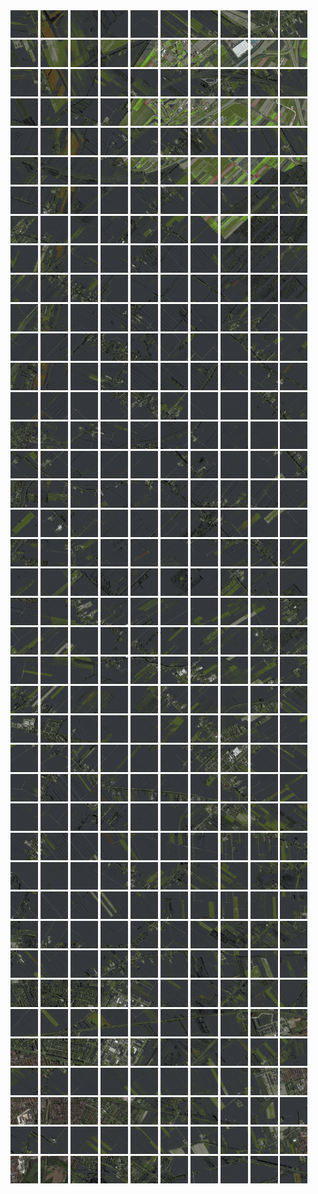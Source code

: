 <html>
<div>
<img src="https://github.com/HakkaTjakka/NL_TILE_MAP/blob/main/18/617/-1043/r.6170.-10430.png" height="44" width="44">
<img src="https://github.com/HakkaTjakka/NL_TILE_MAP/blob/main/18/617/-1043/r.6171.-10430.png" height="44" width="44">
<img src="https://github.com/HakkaTjakka/NL_TILE_MAP/blob/main/18/617/-1043/r.6172.-10430.png" height="44" width="44">
<img src="https://github.com/HakkaTjakka/NL_TILE_MAP/blob/main/18/617/-1043/r.6173.-10430.png" height="44" width="44">
<img src="https://github.com/HakkaTjakka/NL_TILE_MAP/blob/main/18/617/-1043/r.6174.-10430.png" height="44" width="44">
<img src="https://github.com/HakkaTjakka/NL_TILE_MAP/blob/main/18/617/-1043/r.6175.-10430.png" height="44" width="44">
<img src="https://github.com/HakkaTjakka/NL_TILE_MAP/blob/main/18/617/-1043/r.6176.-10430.png" height="44" width="44">
<img src="https://github.com/HakkaTjakka/NL_TILE_MAP/blob/main/18/617/-1043/r.6177.-10430.png" height="44" width="44">
<img src="https://github.com/HakkaTjakka/NL_TILE_MAP/blob/main/18/617/-1043/r.6178.-10430.png" height="44" width="44">
<img src="https://github.com/HakkaTjakka/NL_TILE_MAP/blob/main/18/617/-1043/r.6179.-10430.png" height="44" width="44">
<img src="https://github.com/HakkaTjakka/NL_TILE_MAP/blob/main/18/618/-1043/r.6180.-10430.png" height="44" width="44">
<img src="https://github.com/HakkaTjakka/NL_TILE_MAP/blob/main/18/618/-1043/r.6181.-10430.png" height="44" width="44">
<img src="https://github.com/HakkaTjakka/NL_TILE_MAP/blob/main/18/618/-1043/r.6182.-10430.png" height="44" width="44">
<img src="https://github.com/HakkaTjakka/NL_TILE_MAP/blob/main/18/618/-1043/r.6183.-10430.png" height="44" width="44">
<img src="https://github.com/HakkaTjakka/NL_TILE_MAP/blob/main/18/618/-1043/r.6184.-10430.png" height="44" width="44">
<img src="https://github.com/HakkaTjakka/NL_TILE_MAP/blob/main/18/618/-1043/r.6185.-10430.png" height="44" width="44">
<img src="https://github.com/HakkaTjakka/NL_TILE_MAP/blob/main/18/618/-1043/r.6186.-10430.png" height="44" width="44">
<img src="https://github.com/HakkaTjakka/NL_TILE_MAP/blob/main/18/618/-1043/r.6187.-10430.png" height="44" width="44">
<img src="https://github.com/HakkaTjakka/NL_TILE_MAP/blob/main/18/618/-1043/r.6188.-10430.png" height="44" width="44">
<img src="https://github.com/HakkaTjakka/NL_TILE_MAP/blob/main/18/618/-1043/r.6189.-10430.png" height="44" width="44">
<br>
<img src="https://github.com/HakkaTjakka/NL_TILE_MAP/blob/main/18/617/-1043/r.6170.-10429.png" height="44" width="44">
<img src="https://github.com/HakkaTjakka/NL_TILE_MAP/blob/main/18/617/-1043/r.6171.-10429.png" height="44" width="44">
<img src="https://github.com/HakkaTjakka/NL_TILE_MAP/blob/main/18/617/-1043/r.6172.-10429.png" height="44" width="44">
<img src="https://github.com/HakkaTjakka/NL_TILE_MAP/blob/main/18/617/-1043/r.6173.-10429.png" height="44" width="44">
<img src="https://github.com/HakkaTjakka/NL_TILE_MAP/blob/main/18/617/-1043/r.6174.-10429.png" height="44" width="44">
<img src="https://github.com/HakkaTjakka/NL_TILE_MAP/blob/main/18/617/-1043/r.6175.-10429.png" height="44" width="44">
<img src="https://github.com/HakkaTjakka/NL_TILE_MAP/blob/main/18/617/-1043/r.6176.-10429.png" height="44" width="44">
<img src="https://github.com/HakkaTjakka/NL_TILE_MAP/blob/main/18/617/-1043/r.6177.-10429.png" height="44" width="44">
<img src="https://github.com/HakkaTjakka/NL_TILE_MAP/blob/main/18/617/-1043/r.6178.-10429.png" height="44" width="44">
<img src="https://github.com/HakkaTjakka/NL_TILE_MAP/blob/main/18/617/-1043/r.6179.-10429.png" height="44" width="44">
<img src="https://github.com/HakkaTjakka/NL_TILE_MAP/blob/main/18/618/-1043/r.6180.-10429.png" height="44" width="44">
<img src="https://github.com/HakkaTjakka/NL_TILE_MAP/blob/main/18/618/-1043/r.6181.-10429.png" height="44" width="44">
<img src="https://github.com/HakkaTjakka/NL_TILE_MAP/blob/main/18/618/-1043/r.6182.-10429.png" height="44" width="44">
<img src="https://github.com/HakkaTjakka/NL_TILE_MAP/blob/main/18/618/-1043/r.6183.-10429.png" height="44" width="44">
<img src="https://github.com/HakkaTjakka/NL_TILE_MAP/blob/main/18/618/-1043/r.6184.-10429.png" height="44" width="44">
<img src="https://github.com/HakkaTjakka/NL_TILE_MAP/blob/main/18/618/-1043/r.6185.-10429.png" height="44" width="44">
<img src="https://github.com/HakkaTjakka/NL_TILE_MAP/blob/main/18/618/-1043/r.6186.-10429.png" height="44" width="44">
<img src="https://github.com/HakkaTjakka/NL_TILE_MAP/blob/main/18/618/-1043/r.6187.-10429.png" height="44" width="44">
<img src="https://github.com/HakkaTjakka/NL_TILE_MAP/blob/main/18/618/-1043/r.6188.-10429.png" height="44" width="44">
<img src="https://github.com/HakkaTjakka/NL_TILE_MAP/blob/main/18/618/-1043/r.6189.-10429.png" height="44" width="44">
<br>
<img src="https://github.com/HakkaTjakka/NL_TILE_MAP/blob/main/18/617/-1043/r.6170.-10428.png" height="44" width="44">
<img src="https://github.com/HakkaTjakka/NL_TILE_MAP/blob/main/18/617/-1043/r.6171.-10428.png" height="44" width="44">
<img src="https://github.com/HakkaTjakka/NL_TILE_MAP/blob/main/18/617/-1043/r.6172.-10428.png" height="44" width="44">
<img src="https://github.com/HakkaTjakka/NL_TILE_MAP/blob/main/18/617/-1043/r.6173.-10428.png" height="44" width="44">
<img src="https://github.com/HakkaTjakka/NL_TILE_MAP/blob/main/18/617/-1043/r.6174.-10428.png" height="44" width="44">
<img src="https://github.com/HakkaTjakka/NL_TILE_MAP/blob/main/18/617/-1043/r.6175.-10428.png" height="44" width="44">
<img src="https://github.com/HakkaTjakka/NL_TILE_MAP/blob/main/18/617/-1043/r.6176.-10428.png" height="44" width="44">
<img src="https://github.com/HakkaTjakka/NL_TILE_MAP/blob/main/18/617/-1043/r.6177.-10428.png" height="44" width="44">
<img src="https://github.com/HakkaTjakka/NL_TILE_MAP/blob/main/18/617/-1043/r.6178.-10428.png" height="44" width="44">
<img src="https://github.com/HakkaTjakka/NL_TILE_MAP/blob/main/18/617/-1043/r.6179.-10428.png" height="44" width="44">
<img src="https://github.com/HakkaTjakka/NL_TILE_MAP/blob/main/18/618/-1043/r.6180.-10428.png" height="44" width="44">
<img src="https://github.com/HakkaTjakka/NL_TILE_MAP/blob/main/18/618/-1043/r.6181.-10428.png" height="44" width="44">
<img src="https://github.com/HakkaTjakka/NL_TILE_MAP/blob/main/18/618/-1043/r.6182.-10428.png" height="44" width="44">
<img src="https://github.com/HakkaTjakka/NL_TILE_MAP/blob/main/18/618/-1043/r.6183.-10428.png" height="44" width="44">
<img src="https://github.com/HakkaTjakka/NL_TILE_MAP/blob/main/18/618/-1043/r.6184.-10428.png" height="44" width="44">
<img src="https://github.com/HakkaTjakka/NL_TILE_MAP/blob/main/18/618/-1043/r.6185.-10428.png" height="44" width="44">
<img src="https://github.com/HakkaTjakka/NL_TILE_MAP/blob/main/18/618/-1043/r.6186.-10428.png" height="44" width="44">
<img src="https://github.com/HakkaTjakka/NL_TILE_MAP/blob/main/18/618/-1043/r.6187.-10428.png" height="44" width="44">
<img src="https://github.com/HakkaTjakka/NL_TILE_MAP/blob/main/18/618/-1043/r.6188.-10428.png" height="44" width="44">
<img src="https://github.com/HakkaTjakka/NL_TILE_MAP/blob/main/18/618/-1043/r.6189.-10428.png" height="44" width="44">
<br>
<img src="https://github.com/HakkaTjakka/NL_TILE_MAP/blob/main/18/617/-1043/r.6170.-10427.png" height="44" width="44">
<img src="https://github.com/HakkaTjakka/NL_TILE_MAP/blob/main/18/617/-1043/r.6171.-10427.png" height="44" width="44">
<img src="https://github.com/HakkaTjakka/NL_TILE_MAP/blob/main/18/617/-1043/r.6172.-10427.png" height="44" width="44">
<img src="https://github.com/HakkaTjakka/NL_TILE_MAP/blob/main/18/617/-1043/r.6173.-10427.png" height="44" width="44">
<img src="https://github.com/HakkaTjakka/NL_TILE_MAP/blob/main/18/617/-1043/r.6174.-10427.png" height="44" width="44">
<img src="https://github.com/HakkaTjakka/NL_TILE_MAP/blob/main/18/617/-1043/r.6175.-10427.png" height="44" width="44">
<img src="https://github.com/HakkaTjakka/NL_TILE_MAP/blob/main/18/617/-1043/r.6176.-10427.png" height="44" width="44">
<img src="https://github.com/HakkaTjakka/NL_TILE_MAP/blob/main/18/617/-1043/r.6177.-10427.png" height="44" width="44">
<img src="https://github.com/HakkaTjakka/NL_TILE_MAP/blob/main/18/617/-1043/r.6178.-10427.png" height="44" width="44">
<img src="https://github.com/HakkaTjakka/NL_TILE_MAP/blob/main/18/617/-1043/r.6179.-10427.png" height="44" width="44">
<img src="https://github.com/HakkaTjakka/NL_TILE_MAP/blob/main/18/618/-1043/r.6180.-10427.png" height="44" width="44">
<img src="https://github.com/HakkaTjakka/NL_TILE_MAP/blob/main/18/618/-1043/r.6181.-10427.png" height="44" width="44">
<img src="https://github.com/HakkaTjakka/NL_TILE_MAP/blob/main/18/618/-1043/r.6182.-10427.png" height="44" width="44">
<img src="https://github.com/HakkaTjakka/NL_TILE_MAP/blob/main/18/618/-1043/r.6183.-10427.png" height="44" width="44">
<img src="https://github.com/HakkaTjakka/NL_TILE_MAP/blob/main/18/618/-1043/r.6184.-10427.png" height="44" width="44">
<img src="https://github.com/HakkaTjakka/NL_TILE_MAP/blob/main/18/618/-1043/r.6185.-10427.png" height="44" width="44">
<img src="https://github.com/HakkaTjakka/NL_TILE_MAP/blob/main/18/618/-1043/r.6186.-10427.png" height="44" width="44">
<img src="https://github.com/HakkaTjakka/NL_TILE_MAP/blob/main/18/618/-1043/r.6187.-10427.png" height="44" width="44">
<img src="https://github.com/HakkaTjakka/NL_TILE_MAP/blob/main/18/618/-1043/r.6188.-10427.png" height="44" width="44">
<img src="https://github.com/HakkaTjakka/NL_TILE_MAP/blob/main/18/618/-1043/r.6189.-10427.png" height="44" width="44">
<br>
<img src="https://github.com/HakkaTjakka/NL_TILE_MAP/blob/main/18/617/-1043/r.6170.-10426.png" height="44" width="44">
<img src="https://github.com/HakkaTjakka/NL_TILE_MAP/blob/main/18/617/-1043/r.6171.-10426.png" height="44" width="44">
<img src="https://github.com/HakkaTjakka/NL_TILE_MAP/blob/main/18/617/-1043/r.6172.-10426.png" height="44" width="44">
<img src="https://github.com/HakkaTjakka/NL_TILE_MAP/blob/main/18/617/-1043/r.6173.-10426.png" height="44" width="44">
<img src="https://github.com/HakkaTjakka/NL_TILE_MAP/blob/main/18/617/-1043/r.6174.-10426.png" height="44" width="44">
<img src="https://github.com/HakkaTjakka/NL_TILE_MAP/blob/main/18/617/-1043/r.6175.-10426.png" height="44" width="44">
<img src="https://github.com/HakkaTjakka/NL_TILE_MAP/blob/main/18/617/-1043/r.6176.-10426.png" height="44" width="44">
<img src="https://github.com/HakkaTjakka/NL_TILE_MAP/blob/main/18/617/-1043/r.6177.-10426.png" height="44" width="44">
<img src="https://github.com/HakkaTjakka/NL_TILE_MAP/blob/main/18/617/-1043/r.6178.-10426.png" height="44" width="44">
<img src="https://github.com/HakkaTjakka/NL_TILE_MAP/blob/main/18/617/-1043/r.6179.-10426.png" height="44" width="44">
<img src="https://github.com/HakkaTjakka/NL_TILE_MAP/blob/main/18/618/-1043/r.6180.-10426.png" height="44" width="44">
<img src="https://github.com/HakkaTjakka/NL_TILE_MAP/blob/main/18/618/-1043/r.6181.-10426.png" height="44" width="44">
<img src="https://github.com/HakkaTjakka/NL_TILE_MAP/blob/main/18/618/-1043/r.6182.-10426.png" height="44" width="44">
<img src="https://github.com/HakkaTjakka/NL_TILE_MAP/blob/main/18/618/-1043/r.6183.-10426.png" height="44" width="44">
<img src="https://github.com/HakkaTjakka/NL_TILE_MAP/blob/main/18/618/-1043/r.6184.-10426.png" height="44" width="44">
<img src="https://github.com/HakkaTjakka/NL_TILE_MAP/blob/main/18/618/-1043/r.6185.-10426.png" height="44" width="44">
<img src="https://github.com/HakkaTjakka/NL_TILE_MAP/blob/main/18/618/-1043/r.6186.-10426.png" height="44" width="44">
<img src="https://github.com/HakkaTjakka/NL_TILE_MAP/blob/main/18/618/-1043/r.6187.-10426.png" height="44" width="44">
<img src="https://github.com/HakkaTjakka/NL_TILE_MAP/blob/main/18/618/-1043/r.6188.-10426.png" height="44" width="44">
<img src="https://github.com/HakkaTjakka/NL_TILE_MAP/blob/main/18/618/-1043/r.6189.-10426.png" height="44" width="44">
<br>
<img src="https://github.com/HakkaTjakka/NL_TILE_MAP/blob/main/18/617/-1043/r.6170.-10425.png" height="44" width="44">
<img src="https://github.com/HakkaTjakka/NL_TILE_MAP/blob/main/18/617/-1043/r.6171.-10425.png" height="44" width="44">
<img src="https://github.com/HakkaTjakka/NL_TILE_MAP/blob/main/18/617/-1043/r.6172.-10425.png" height="44" width="44">
<img src="https://github.com/HakkaTjakka/NL_TILE_MAP/blob/main/18/617/-1043/r.6173.-10425.png" height="44" width="44">
<img src="https://github.com/HakkaTjakka/NL_TILE_MAP/blob/main/18/617/-1043/r.6174.-10425.png" height="44" width="44">
<img src="https://github.com/HakkaTjakka/NL_TILE_MAP/blob/main/18/617/-1043/r.6175.-10425.png" height="44" width="44">
<img src="https://github.com/HakkaTjakka/NL_TILE_MAP/blob/main/18/617/-1043/r.6176.-10425.png" height="44" width="44">
<img src="https://github.com/HakkaTjakka/NL_TILE_MAP/blob/main/18/617/-1043/r.6177.-10425.png" height="44" width="44">
<img src="https://github.com/HakkaTjakka/NL_TILE_MAP/blob/main/18/617/-1043/r.6178.-10425.png" height="44" width="44">
<img src="https://github.com/HakkaTjakka/NL_TILE_MAP/blob/main/18/617/-1043/r.6179.-10425.png" height="44" width="44">
<img src="https://github.com/HakkaTjakka/NL_TILE_MAP/blob/main/18/618/-1043/r.6180.-10425.png" height="44" width="44">
<img src="https://github.com/HakkaTjakka/NL_TILE_MAP/blob/main/18/618/-1043/r.6181.-10425.png" height="44" width="44">
<img src="https://github.com/HakkaTjakka/NL_TILE_MAP/blob/main/18/618/-1043/r.6182.-10425.png" height="44" width="44">
<img src="https://github.com/HakkaTjakka/NL_TILE_MAP/blob/main/18/618/-1043/r.6183.-10425.png" height="44" width="44">
<img src="https://github.com/HakkaTjakka/NL_TILE_MAP/blob/main/18/618/-1043/r.6184.-10425.png" height="44" width="44">
<img src="https://github.com/HakkaTjakka/NL_TILE_MAP/blob/main/18/618/-1043/r.6185.-10425.png" height="44" width="44">
<img src="https://github.com/HakkaTjakka/NL_TILE_MAP/blob/main/18/618/-1043/r.6186.-10425.png" height="44" width="44">
<img src="https://github.com/HakkaTjakka/NL_TILE_MAP/blob/main/18/618/-1043/r.6187.-10425.png" height="44" width="44">
<img src="https://github.com/HakkaTjakka/NL_TILE_MAP/blob/main/18/618/-1043/r.6188.-10425.png" height="44" width="44">
<img src="https://github.com/HakkaTjakka/NL_TILE_MAP/blob/main/18/618/-1043/r.6189.-10425.png" height="44" width="44">
<br>
<img src="https://github.com/HakkaTjakka/NL_TILE_MAP/blob/main/18/617/-1043/r.6170.-10424.png" height="44" width="44">
<img src="https://github.com/HakkaTjakka/NL_TILE_MAP/blob/main/18/617/-1043/r.6171.-10424.png" height="44" width="44">
<img src="https://github.com/HakkaTjakka/NL_TILE_MAP/blob/main/18/617/-1043/r.6172.-10424.png" height="44" width="44">
<img src="https://github.com/HakkaTjakka/NL_TILE_MAP/blob/main/18/617/-1043/r.6173.-10424.png" height="44" width="44">
<img src="https://github.com/HakkaTjakka/NL_TILE_MAP/blob/main/18/617/-1043/r.6174.-10424.png" height="44" width="44">
<img src="https://github.com/HakkaTjakka/NL_TILE_MAP/blob/main/18/617/-1043/r.6175.-10424.png" height="44" width="44">
<img src="https://github.com/HakkaTjakka/NL_TILE_MAP/blob/main/18/617/-1043/r.6176.-10424.png" height="44" width="44">
<img src="https://github.com/HakkaTjakka/NL_TILE_MAP/blob/main/18/617/-1043/r.6177.-10424.png" height="44" width="44">
<img src="https://github.com/HakkaTjakka/NL_TILE_MAP/blob/main/18/617/-1043/r.6178.-10424.png" height="44" width="44">
<img src="https://github.com/HakkaTjakka/NL_TILE_MAP/blob/main/18/617/-1043/r.6179.-10424.png" height="44" width="44">
<img src="https://github.com/HakkaTjakka/NL_TILE_MAP/blob/main/18/618/-1043/r.6180.-10424.png" height="44" width="44">
<img src="https://github.com/HakkaTjakka/NL_TILE_MAP/blob/main/18/618/-1043/r.6181.-10424.png" height="44" width="44">
<img src="https://github.com/HakkaTjakka/NL_TILE_MAP/blob/main/18/618/-1043/r.6182.-10424.png" height="44" width="44">
<img src="https://github.com/HakkaTjakka/NL_TILE_MAP/blob/main/18/618/-1043/r.6183.-10424.png" height="44" width="44">
<img src="https://github.com/HakkaTjakka/NL_TILE_MAP/blob/main/18/618/-1043/r.6184.-10424.png" height="44" width="44">
<img src="https://github.com/HakkaTjakka/NL_TILE_MAP/blob/main/18/618/-1043/r.6185.-10424.png" height="44" width="44">
<img src="https://github.com/HakkaTjakka/NL_TILE_MAP/blob/main/18/618/-1043/r.6186.-10424.png" height="44" width="44">
<img src="https://github.com/HakkaTjakka/NL_TILE_MAP/blob/main/18/618/-1043/r.6187.-10424.png" height="44" width="44">
<img src="https://github.com/HakkaTjakka/NL_TILE_MAP/blob/main/18/618/-1043/r.6188.-10424.png" height="44" width="44">
<img src="https://github.com/HakkaTjakka/NL_TILE_MAP/blob/main/18/618/-1043/r.6189.-10424.png" height="44" width="44">
<br>
<img src="https://github.com/HakkaTjakka/NL_TILE_MAP/blob/main/18/617/-1043/r.6170.-10423.png" height="44" width="44">
<img src="https://github.com/HakkaTjakka/NL_TILE_MAP/blob/main/18/617/-1043/r.6171.-10423.png" height="44" width="44">
<img src="https://github.com/HakkaTjakka/NL_TILE_MAP/blob/main/18/617/-1043/r.6172.-10423.png" height="44" width="44">
<img src="https://github.com/HakkaTjakka/NL_TILE_MAP/blob/main/18/617/-1043/r.6173.-10423.png" height="44" width="44">
<img src="https://github.com/HakkaTjakka/NL_TILE_MAP/blob/main/18/617/-1043/r.6174.-10423.png" height="44" width="44">
<img src="https://github.com/HakkaTjakka/NL_TILE_MAP/blob/main/18/617/-1043/r.6175.-10423.png" height="44" width="44">
<img src="https://github.com/HakkaTjakka/NL_TILE_MAP/blob/main/18/617/-1043/r.6176.-10423.png" height="44" width="44">
<img src="https://github.com/HakkaTjakka/NL_TILE_MAP/blob/main/18/617/-1043/r.6177.-10423.png" height="44" width="44">
<img src="https://github.com/HakkaTjakka/NL_TILE_MAP/blob/main/18/617/-1043/r.6178.-10423.png" height="44" width="44">
<img src="https://github.com/HakkaTjakka/NL_TILE_MAP/blob/main/18/617/-1043/r.6179.-10423.png" height="44" width="44">
<img src="https://github.com/HakkaTjakka/NL_TILE_MAP/blob/main/18/618/-1043/r.6180.-10423.png" height="44" width="44">
<img src="https://github.com/HakkaTjakka/NL_TILE_MAP/blob/main/18/618/-1043/r.6181.-10423.png" height="44" width="44">
<img src="https://github.com/HakkaTjakka/NL_TILE_MAP/blob/main/18/618/-1043/r.6182.-10423.png" height="44" width="44">
<img src="https://github.com/HakkaTjakka/NL_TILE_MAP/blob/main/18/618/-1043/r.6183.-10423.png" height="44" width="44">
<img src="https://github.com/HakkaTjakka/NL_TILE_MAP/blob/main/18/618/-1043/r.6184.-10423.png" height="44" width="44">
<img src="https://github.com/HakkaTjakka/NL_TILE_MAP/blob/main/18/618/-1043/r.6185.-10423.png" height="44" width="44">
<img src="https://github.com/HakkaTjakka/NL_TILE_MAP/blob/main/18/618/-1043/r.6186.-10423.png" height="44" width="44">
<img src="https://github.com/HakkaTjakka/NL_TILE_MAP/blob/main/18/618/-1043/r.6187.-10423.png" height="44" width="44">
<img src="https://github.com/HakkaTjakka/NL_TILE_MAP/blob/main/18/618/-1043/r.6188.-10423.png" height="44" width="44">
<img src="https://github.com/HakkaTjakka/NL_TILE_MAP/blob/main/18/618/-1043/r.6189.-10423.png" height="44" width="44">
<br>
<img src="https://github.com/HakkaTjakka/NL_TILE_MAP/blob/main/18/617/-1043/r.6170.-10422.png" height="44" width="44">
<img src="https://github.com/HakkaTjakka/NL_TILE_MAP/blob/main/18/617/-1043/r.6171.-10422.png" height="44" width="44">
<img src="https://github.com/HakkaTjakka/NL_TILE_MAP/blob/main/18/617/-1043/r.6172.-10422.png" height="44" width="44">
<img src="https://github.com/HakkaTjakka/NL_TILE_MAP/blob/main/18/617/-1043/r.6173.-10422.png" height="44" width="44">
<img src="https://github.com/HakkaTjakka/NL_TILE_MAP/blob/main/18/617/-1043/r.6174.-10422.png" height="44" width="44">
<img src="https://github.com/HakkaTjakka/NL_TILE_MAP/blob/main/18/617/-1043/r.6175.-10422.png" height="44" width="44">
<img src="https://github.com/HakkaTjakka/NL_TILE_MAP/blob/main/18/617/-1043/r.6176.-10422.png" height="44" width="44">
<img src="https://github.com/HakkaTjakka/NL_TILE_MAP/blob/main/18/617/-1043/r.6177.-10422.png" height="44" width="44">
<img src="https://github.com/HakkaTjakka/NL_TILE_MAP/blob/main/18/617/-1043/r.6178.-10422.png" height="44" width="44">
<img src="https://github.com/HakkaTjakka/NL_TILE_MAP/blob/main/18/617/-1043/r.6179.-10422.png" height="44" width="44">
<img src="https://github.com/HakkaTjakka/NL_TILE_MAP/blob/main/18/618/-1043/r.6180.-10422.png" height="44" width="44">
<img src="https://github.com/HakkaTjakka/NL_TILE_MAP/blob/main/18/618/-1043/r.6181.-10422.png" height="44" width="44">
<img src="https://github.com/HakkaTjakka/NL_TILE_MAP/blob/main/18/618/-1043/r.6182.-10422.png" height="44" width="44">
<img src="https://github.com/HakkaTjakka/NL_TILE_MAP/blob/main/18/618/-1043/r.6183.-10422.png" height="44" width="44">
<img src="https://github.com/HakkaTjakka/NL_TILE_MAP/blob/main/18/618/-1043/r.6184.-10422.png" height="44" width="44">
<img src="https://github.com/HakkaTjakka/NL_TILE_MAP/blob/main/18/618/-1043/r.6185.-10422.png" height="44" width="44">
<img src="https://github.com/HakkaTjakka/NL_TILE_MAP/blob/main/18/618/-1043/r.6186.-10422.png" height="44" width="44">
<img src="https://github.com/HakkaTjakka/NL_TILE_MAP/blob/main/18/618/-1043/r.6187.-10422.png" height="44" width="44">
<img src="https://github.com/HakkaTjakka/NL_TILE_MAP/blob/main/18/618/-1043/r.6188.-10422.png" height="44" width="44">
<img src="https://github.com/HakkaTjakka/NL_TILE_MAP/blob/main/18/618/-1043/r.6189.-10422.png" height="44" width="44">
<br>
<img src="https://github.com/HakkaTjakka/NL_TILE_MAP/blob/main/18/617/-1043/r.6170.-10421.png" height="44" width="44">
<img src="https://github.com/HakkaTjakka/NL_TILE_MAP/blob/main/18/617/-1043/r.6171.-10421.png" height="44" width="44">
<img src="https://github.com/HakkaTjakka/NL_TILE_MAP/blob/main/18/617/-1043/r.6172.-10421.png" height="44" width="44">
<img src="https://github.com/HakkaTjakka/NL_TILE_MAP/blob/main/18/617/-1043/r.6173.-10421.png" height="44" width="44">
<img src="https://github.com/HakkaTjakka/NL_TILE_MAP/blob/main/18/617/-1043/r.6174.-10421.png" height="44" width="44">
<img src="https://github.com/HakkaTjakka/NL_TILE_MAP/blob/main/18/617/-1043/r.6175.-10421.png" height="44" width="44">
<img src="https://github.com/HakkaTjakka/NL_TILE_MAP/blob/main/18/617/-1043/r.6176.-10421.png" height="44" width="44">
<img src="https://github.com/HakkaTjakka/NL_TILE_MAP/blob/main/18/617/-1043/r.6177.-10421.png" height="44" width="44">
<img src="https://github.com/HakkaTjakka/NL_TILE_MAP/blob/main/18/617/-1043/r.6178.-10421.png" height="44" width="44">
<img src="https://github.com/HakkaTjakka/NL_TILE_MAP/blob/main/18/617/-1043/r.6179.-10421.png" height="44" width="44">
<img src="https://github.com/HakkaTjakka/NL_TILE_MAP/blob/main/18/618/-1043/r.6180.-10421.png" height="44" width="44">
<img src="https://github.com/HakkaTjakka/NL_TILE_MAP/blob/main/18/618/-1043/r.6181.-10421.png" height="44" width="44">
<img src="https://github.com/HakkaTjakka/NL_TILE_MAP/blob/main/18/618/-1043/r.6182.-10421.png" height="44" width="44">
<img src="https://github.com/HakkaTjakka/NL_TILE_MAP/blob/main/18/618/-1043/r.6183.-10421.png" height="44" width="44">
<img src="https://github.com/HakkaTjakka/NL_TILE_MAP/blob/main/18/618/-1043/r.6184.-10421.png" height="44" width="44">
<img src="https://github.com/HakkaTjakka/NL_TILE_MAP/blob/main/18/618/-1043/r.6185.-10421.png" height="44" width="44">
<img src="https://github.com/HakkaTjakka/NL_TILE_MAP/blob/main/18/618/-1043/r.6186.-10421.png" height="44" width="44">
<img src="https://github.com/HakkaTjakka/NL_TILE_MAP/blob/main/18/618/-1043/r.6187.-10421.png" height="44" width="44">
<img src="https://github.com/HakkaTjakka/NL_TILE_MAP/blob/main/18/618/-1043/r.6188.-10421.png" height="44" width="44">
<img src="https://github.com/HakkaTjakka/NL_TILE_MAP/blob/main/18/618/-1043/r.6189.-10421.png" height="44" width="44">
<br>
<img src="https://github.com/HakkaTjakka/NL_TILE_MAP/blob/main/18/617/-1042/r.6170.-10420.png" height="44" width="44">
<img src="https://github.com/HakkaTjakka/NL_TILE_MAP/blob/main/18/617/-1042/r.6171.-10420.png" height="44" width="44">
<img src="https://github.com/HakkaTjakka/NL_TILE_MAP/blob/main/18/617/-1042/r.6172.-10420.png" height="44" width="44">
<img src="https://github.com/HakkaTjakka/NL_TILE_MAP/blob/main/18/617/-1042/r.6173.-10420.png" height="44" width="44">
<img src="https://github.com/HakkaTjakka/NL_TILE_MAP/blob/main/18/617/-1042/r.6174.-10420.png" height="44" width="44">
<img src="https://github.com/HakkaTjakka/NL_TILE_MAP/blob/main/18/617/-1042/r.6175.-10420.png" height="44" width="44">
<img src="https://github.com/HakkaTjakka/NL_TILE_MAP/blob/main/18/617/-1042/r.6176.-10420.png" height="44" width="44">
<img src="https://github.com/HakkaTjakka/NL_TILE_MAP/blob/main/18/617/-1042/r.6177.-10420.png" height="44" width="44">
<img src="https://github.com/HakkaTjakka/NL_TILE_MAP/blob/main/18/617/-1042/r.6178.-10420.png" height="44" width="44">
<img src="https://github.com/HakkaTjakka/NL_TILE_MAP/blob/main/18/617/-1042/r.6179.-10420.png" height="44" width="44">
<img src="https://github.com/HakkaTjakka/NL_TILE_MAP/blob/main/18/618/-1042/r.6180.-10420.png" height="44" width="44">
<img src="https://github.com/HakkaTjakka/NL_TILE_MAP/blob/main/18/618/-1042/r.6181.-10420.png" height="44" width="44">
<img src="https://github.com/HakkaTjakka/NL_TILE_MAP/blob/main/18/618/-1042/r.6182.-10420.png" height="44" width="44">
<img src="https://github.com/HakkaTjakka/NL_TILE_MAP/blob/main/18/618/-1042/r.6183.-10420.png" height="44" width="44">
<img src="https://github.com/HakkaTjakka/NL_TILE_MAP/blob/main/18/618/-1042/r.6184.-10420.png" height="44" width="44">
<img src="https://github.com/HakkaTjakka/NL_TILE_MAP/blob/main/18/618/-1042/r.6185.-10420.png" height="44" width="44">
<img src="https://github.com/HakkaTjakka/NL_TILE_MAP/blob/main/18/618/-1042/r.6186.-10420.png" height="44" width="44">
<img src="https://github.com/HakkaTjakka/NL_TILE_MAP/blob/main/18/618/-1042/r.6187.-10420.png" height="44" width="44">
<img src="https://github.com/HakkaTjakka/NL_TILE_MAP/blob/main/18/618/-1042/r.6188.-10420.png" height="44" width="44">
<img src="https://github.com/HakkaTjakka/NL_TILE_MAP/blob/main/18/618/-1042/r.6189.-10420.png" height="44" width="44">
<br>
<img src="https://github.com/HakkaTjakka/NL_TILE_MAP/blob/main/18/617/-1042/r.6170.-10419.png" height="44" width="44">
<img src="https://github.com/HakkaTjakka/NL_TILE_MAP/blob/main/18/617/-1042/r.6171.-10419.png" height="44" width="44">
<img src="https://github.com/HakkaTjakka/NL_TILE_MAP/blob/main/18/617/-1042/r.6172.-10419.png" height="44" width="44">
<img src="https://github.com/HakkaTjakka/NL_TILE_MAP/blob/main/18/617/-1042/r.6173.-10419.png" height="44" width="44">
<img src="https://github.com/HakkaTjakka/NL_TILE_MAP/blob/main/18/617/-1042/r.6174.-10419.png" height="44" width="44">
<img src="https://github.com/HakkaTjakka/NL_TILE_MAP/blob/main/18/617/-1042/r.6175.-10419.png" height="44" width="44">
<img src="https://github.com/HakkaTjakka/NL_TILE_MAP/blob/main/18/617/-1042/r.6176.-10419.png" height="44" width="44">
<img src="https://github.com/HakkaTjakka/NL_TILE_MAP/blob/main/18/617/-1042/r.6177.-10419.png" height="44" width="44">
<img src="https://github.com/HakkaTjakka/NL_TILE_MAP/blob/main/18/617/-1042/r.6178.-10419.png" height="44" width="44">
<img src="https://github.com/HakkaTjakka/NL_TILE_MAP/blob/main/18/617/-1042/r.6179.-10419.png" height="44" width="44">
<img src="https://github.com/HakkaTjakka/NL_TILE_MAP/blob/main/18/618/-1042/r.6180.-10419.png" height="44" width="44">
<img src="https://github.com/HakkaTjakka/NL_TILE_MAP/blob/main/18/618/-1042/r.6181.-10419.png" height="44" width="44">
<img src="https://github.com/HakkaTjakka/NL_TILE_MAP/blob/main/18/618/-1042/r.6182.-10419.png" height="44" width="44">
<img src="https://github.com/HakkaTjakka/NL_TILE_MAP/blob/main/18/618/-1042/r.6183.-10419.png" height="44" width="44">
<img src="https://github.com/HakkaTjakka/NL_TILE_MAP/blob/main/18/618/-1042/r.6184.-10419.png" height="44" width="44">
<img src="https://github.com/HakkaTjakka/NL_TILE_MAP/blob/main/18/618/-1042/r.6185.-10419.png" height="44" width="44">
<img src="https://github.com/HakkaTjakka/NL_TILE_MAP/blob/main/18/618/-1042/r.6186.-10419.png" height="44" width="44">
<img src="https://github.com/HakkaTjakka/NL_TILE_MAP/blob/main/18/618/-1042/r.6187.-10419.png" height="44" width="44">
<img src="https://github.com/HakkaTjakka/NL_TILE_MAP/blob/main/18/618/-1042/r.6188.-10419.png" height="44" width="44">
<img src="https://github.com/HakkaTjakka/NL_TILE_MAP/blob/main/18/618/-1042/r.6189.-10419.png" height="44" width="44">
<br>
<img src="https://github.com/HakkaTjakka/NL_TILE_MAP/blob/main/18/617/-1042/r.6170.-10418.png" height="44" width="44">
<img src="https://github.com/HakkaTjakka/NL_TILE_MAP/blob/main/18/617/-1042/r.6171.-10418.png" height="44" width="44">
<img src="https://github.com/HakkaTjakka/NL_TILE_MAP/blob/main/18/617/-1042/r.6172.-10418.png" height="44" width="44">
<img src="https://github.com/HakkaTjakka/NL_TILE_MAP/blob/main/18/617/-1042/r.6173.-10418.png" height="44" width="44">
<img src="https://github.com/HakkaTjakka/NL_TILE_MAP/blob/main/18/617/-1042/r.6174.-10418.png" height="44" width="44">
<img src="https://github.com/HakkaTjakka/NL_TILE_MAP/blob/main/18/617/-1042/r.6175.-10418.png" height="44" width="44">
<img src="https://github.com/HakkaTjakka/NL_TILE_MAP/blob/main/18/617/-1042/r.6176.-10418.png" height="44" width="44">
<img src="https://github.com/HakkaTjakka/NL_TILE_MAP/blob/main/18/617/-1042/r.6177.-10418.png" height="44" width="44">
<img src="https://github.com/HakkaTjakka/NL_TILE_MAP/blob/main/18/617/-1042/r.6178.-10418.png" height="44" width="44">
<img src="https://github.com/HakkaTjakka/NL_TILE_MAP/blob/main/18/617/-1042/r.6179.-10418.png" height="44" width="44">
<img src="https://github.com/HakkaTjakka/NL_TILE_MAP/blob/main/18/618/-1042/r.6180.-10418.png" height="44" width="44">
<img src="https://github.com/HakkaTjakka/NL_TILE_MAP/blob/main/18/618/-1042/r.6181.-10418.png" height="44" width="44">
<img src="https://github.com/HakkaTjakka/NL_TILE_MAP/blob/main/18/618/-1042/r.6182.-10418.png" height="44" width="44">
<img src="https://github.com/HakkaTjakka/NL_TILE_MAP/blob/main/18/618/-1042/r.6183.-10418.png" height="44" width="44">
<img src="https://github.com/HakkaTjakka/NL_TILE_MAP/blob/main/18/618/-1042/r.6184.-10418.png" height="44" width="44">
<img src="https://github.com/HakkaTjakka/NL_TILE_MAP/blob/main/18/618/-1042/r.6185.-10418.png" height="44" width="44">
<img src="https://github.com/HakkaTjakka/NL_TILE_MAP/blob/main/18/618/-1042/r.6186.-10418.png" height="44" width="44">
<img src="https://github.com/HakkaTjakka/NL_TILE_MAP/blob/main/18/618/-1042/r.6187.-10418.png" height="44" width="44">
<img src="https://github.com/HakkaTjakka/NL_TILE_MAP/blob/main/18/618/-1042/r.6188.-10418.png" height="44" width="44">
<img src="https://github.com/HakkaTjakka/NL_TILE_MAP/blob/main/18/618/-1042/r.6189.-10418.png" height="44" width="44">
<br>
<img src="https://github.com/HakkaTjakka/NL_TILE_MAP/blob/main/18/617/-1042/r.6170.-10417.png" height="44" width="44">
<img src="https://github.com/HakkaTjakka/NL_TILE_MAP/blob/main/18/617/-1042/r.6171.-10417.png" height="44" width="44">
<img src="https://github.com/HakkaTjakka/NL_TILE_MAP/blob/main/18/617/-1042/r.6172.-10417.png" height="44" width="44">
<img src="https://github.com/HakkaTjakka/NL_TILE_MAP/blob/main/18/617/-1042/r.6173.-10417.png" height="44" width="44">
<img src="https://github.com/HakkaTjakka/NL_TILE_MAP/blob/main/18/617/-1042/r.6174.-10417.png" height="44" width="44">
<img src="https://github.com/HakkaTjakka/NL_TILE_MAP/blob/main/18/617/-1042/r.6175.-10417.png" height="44" width="44">
<img src="https://github.com/HakkaTjakka/NL_TILE_MAP/blob/main/18/617/-1042/r.6176.-10417.png" height="44" width="44">
<img src="https://github.com/HakkaTjakka/NL_TILE_MAP/blob/main/18/617/-1042/r.6177.-10417.png" height="44" width="44">
<img src="https://github.com/HakkaTjakka/NL_TILE_MAP/blob/main/18/617/-1042/r.6178.-10417.png" height="44" width="44">
<img src="https://github.com/HakkaTjakka/NL_TILE_MAP/blob/main/18/617/-1042/r.6179.-10417.png" height="44" width="44">
<img src="https://github.com/HakkaTjakka/NL_TILE_MAP/blob/main/18/618/-1042/r.6180.-10417.png" height="44" width="44">
<img src="https://github.com/HakkaTjakka/NL_TILE_MAP/blob/main/18/618/-1042/r.6181.-10417.png" height="44" width="44">
<img src="https://github.com/HakkaTjakka/NL_TILE_MAP/blob/main/18/618/-1042/r.6182.-10417.png" height="44" width="44">
<img src="https://github.com/HakkaTjakka/NL_TILE_MAP/blob/main/18/618/-1042/r.6183.-10417.png" height="44" width="44">
<img src="https://github.com/HakkaTjakka/NL_TILE_MAP/blob/main/18/618/-1042/r.6184.-10417.png" height="44" width="44">
<img src="https://github.com/HakkaTjakka/NL_TILE_MAP/blob/main/18/618/-1042/r.6185.-10417.png" height="44" width="44">
<img src="https://github.com/HakkaTjakka/NL_TILE_MAP/blob/main/18/618/-1042/r.6186.-10417.png" height="44" width="44">
<img src="https://github.com/HakkaTjakka/NL_TILE_MAP/blob/main/18/618/-1042/r.6187.-10417.png" height="44" width="44">
<img src="https://github.com/HakkaTjakka/NL_TILE_MAP/blob/main/18/618/-1042/r.6188.-10417.png" height="44" width="44">
<img src="https://github.com/HakkaTjakka/NL_TILE_MAP/blob/main/18/618/-1042/r.6189.-10417.png" height="44" width="44">
<br>
<img src="https://github.com/HakkaTjakka/NL_TILE_MAP/blob/main/18/617/-1042/r.6170.-10416.png" height="44" width="44">
<img src="https://github.com/HakkaTjakka/NL_TILE_MAP/blob/main/18/617/-1042/r.6171.-10416.png" height="44" width="44">
<img src="https://github.com/HakkaTjakka/NL_TILE_MAP/blob/main/18/617/-1042/r.6172.-10416.png" height="44" width="44">
<img src="https://github.com/HakkaTjakka/NL_TILE_MAP/blob/main/18/617/-1042/r.6173.-10416.png" height="44" width="44">
<img src="https://github.com/HakkaTjakka/NL_TILE_MAP/blob/main/18/617/-1042/r.6174.-10416.png" height="44" width="44">
<img src="https://github.com/HakkaTjakka/NL_TILE_MAP/blob/main/18/617/-1042/r.6175.-10416.png" height="44" width="44">
<img src="https://github.com/HakkaTjakka/NL_TILE_MAP/blob/main/18/617/-1042/r.6176.-10416.png" height="44" width="44">
<img src="https://github.com/HakkaTjakka/NL_TILE_MAP/blob/main/18/617/-1042/r.6177.-10416.png" height="44" width="44">
<img src="https://github.com/HakkaTjakka/NL_TILE_MAP/blob/main/18/617/-1042/r.6178.-10416.png" height="44" width="44">
<img src="https://github.com/HakkaTjakka/NL_TILE_MAP/blob/main/18/617/-1042/r.6179.-10416.png" height="44" width="44">
<img src="https://github.com/HakkaTjakka/NL_TILE_MAP/blob/main/18/618/-1042/r.6180.-10416.png" height="44" width="44">
<img src="https://github.com/HakkaTjakka/NL_TILE_MAP/blob/main/18/618/-1042/r.6181.-10416.png" height="44" width="44">
<img src="https://github.com/HakkaTjakka/NL_TILE_MAP/blob/main/18/618/-1042/r.6182.-10416.png" height="44" width="44">
<img src="https://github.com/HakkaTjakka/NL_TILE_MAP/blob/main/18/618/-1042/r.6183.-10416.png" height="44" width="44">
<img src="https://github.com/HakkaTjakka/NL_TILE_MAP/blob/main/18/618/-1042/r.6184.-10416.png" height="44" width="44">
<img src="https://github.com/HakkaTjakka/NL_TILE_MAP/blob/main/18/618/-1042/r.6185.-10416.png" height="44" width="44">
<img src="https://github.com/HakkaTjakka/NL_TILE_MAP/blob/main/18/618/-1042/r.6186.-10416.png" height="44" width="44">
<img src="https://github.com/HakkaTjakka/NL_TILE_MAP/blob/main/18/618/-1042/r.6187.-10416.png" height="44" width="44">
<img src="https://github.com/HakkaTjakka/NL_TILE_MAP/blob/main/18/618/-1042/r.6188.-10416.png" height="44" width="44">
<img src="https://github.com/HakkaTjakka/NL_TILE_MAP/blob/main/18/618/-1042/r.6189.-10416.png" height="44" width="44">
<br>
<img src="https://github.com/HakkaTjakka/NL_TILE_MAP/blob/main/18/617/-1042/r.6170.-10415.png" height="44" width="44">
<img src="https://github.com/HakkaTjakka/NL_TILE_MAP/blob/main/18/617/-1042/r.6171.-10415.png" height="44" width="44">
<img src="https://github.com/HakkaTjakka/NL_TILE_MAP/blob/main/18/617/-1042/r.6172.-10415.png" height="44" width="44">
<img src="https://github.com/HakkaTjakka/NL_TILE_MAP/blob/main/18/617/-1042/r.6173.-10415.png" height="44" width="44">
<img src="https://github.com/HakkaTjakka/NL_TILE_MAP/blob/main/18/617/-1042/r.6174.-10415.png" height="44" width="44">
<img src="https://github.com/HakkaTjakka/NL_TILE_MAP/blob/main/18/617/-1042/r.6175.-10415.png" height="44" width="44">
<img src="https://github.com/HakkaTjakka/NL_TILE_MAP/blob/main/18/617/-1042/r.6176.-10415.png" height="44" width="44">
<img src="https://github.com/HakkaTjakka/NL_TILE_MAP/blob/main/18/617/-1042/r.6177.-10415.png" height="44" width="44">
<img src="https://github.com/HakkaTjakka/NL_TILE_MAP/blob/main/18/617/-1042/r.6178.-10415.png" height="44" width="44">
<img src="https://github.com/HakkaTjakka/NL_TILE_MAP/blob/main/18/617/-1042/r.6179.-10415.png" height="44" width="44">
<img src="https://github.com/HakkaTjakka/NL_TILE_MAP/blob/main/18/618/-1042/r.6180.-10415.png" height="44" width="44">
<img src="https://github.com/HakkaTjakka/NL_TILE_MAP/blob/main/18/618/-1042/r.6181.-10415.png" height="44" width="44">
<img src="https://github.com/HakkaTjakka/NL_TILE_MAP/blob/main/18/618/-1042/r.6182.-10415.png" height="44" width="44">
<img src="https://github.com/HakkaTjakka/NL_TILE_MAP/blob/main/18/618/-1042/r.6183.-10415.png" height="44" width="44">
<img src="https://github.com/HakkaTjakka/NL_TILE_MAP/blob/main/18/618/-1042/r.6184.-10415.png" height="44" width="44">
<img src="https://github.com/HakkaTjakka/NL_TILE_MAP/blob/main/18/618/-1042/r.6185.-10415.png" height="44" width="44">
<img src="https://github.com/HakkaTjakka/NL_TILE_MAP/blob/main/18/618/-1042/r.6186.-10415.png" height="44" width="44">
<img src="https://github.com/HakkaTjakka/NL_TILE_MAP/blob/main/18/618/-1042/r.6187.-10415.png" height="44" width="44">
<img src="https://github.com/HakkaTjakka/NL_TILE_MAP/blob/main/18/618/-1042/r.6188.-10415.png" height="44" width="44">
<img src="https://github.com/HakkaTjakka/NL_TILE_MAP/blob/main/18/618/-1042/r.6189.-10415.png" height="44" width="44">
<br>
<img src="https://github.com/HakkaTjakka/NL_TILE_MAP/blob/main/18/617/-1042/r.6170.-10414.png" height="44" width="44">
<img src="https://github.com/HakkaTjakka/NL_TILE_MAP/blob/main/18/617/-1042/r.6171.-10414.png" height="44" width="44">
<img src="https://github.com/HakkaTjakka/NL_TILE_MAP/blob/main/18/617/-1042/r.6172.-10414.png" height="44" width="44">
<img src="https://github.com/HakkaTjakka/NL_TILE_MAP/blob/main/18/617/-1042/r.6173.-10414.png" height="44" width="44">
<img src="https://github.com/HakkaTjakka/NL_TILE_MAP/blob/main/18/617/-1042/r.6174.-10414.png" height="44" width="44">
<img src="https://github.com/HakkaTjakka/NL_TILE_MAP/blob/main/18/617/-1042/r.6175.-10414.png" height="44" width="44">
<img src="https://github.com/HakkaTjakka/NL_TILE_MAP/blob/main/18/617/-1042/r.6176.-10414.png" height="44" width="44">
<img src="https://github.com/HakkaTjakka/NL_TILE_MAP/blob/main/18/617/-1042/r.6177.-10414.png" height="44" width="44">
<img src="https://github.com/HakkaTjakka/NL_TILE_MAP/blob/main/18/617/-1042/r.6178.-10414.png" height="44" width="44">
<img src="https://github.com/HakkaTjakka/NL_TILE_MAP/blob/main/18/617/-1042/r.6179.-10414.png" height="44" width="44">
<img src="https://github.com/HakkaTjakka/NL_TILE_MAP/blob/main/18/618/-1042/r.6180.-10414.png" height="44" width="44">
<img src="https://github.com/HakkaTjakka/NL_TILE_MAP/blob/main/18/618/-1042/r.6181.-10414.png" height="44" width="44">
<img src="https://github.com/HakkaTjakka/NL_TILE_MAP/blob/main/18/618/-1042/r.6182.-10414.png" height="44" width="44">
<img src="https://github.com/HakkaTjakka/NL_TILE_MAP/blob/main/18/618/-1042/r.6183.-10414.png" height="44" width="44">
<img src="https://github.com/HakkaTjakka/NL_TILE_MAP/blob/main/18/618/-1042/r.6184.-10414.png" height="44" width="44">
<img src="https://github.com/HakkaTjakka/NL_TILE_MAP/blob/main/18/618/-1042/r.6185.-10414.png" height="44" width="44">
<img src="https://github.com/HakkaTjakka/NL_TILE_MAP/blob/main/18/618/-1042/r.6186.-10414.png" height="44" width="44">
<img src="https://github.com/HakkaTjakka/NL_TILE_MAP/blob/main/18/618/-1042/r.6187.-10414.png" height="44" width="44">
<img src="https://github.com/HakkaTjakka/NL_TILE_MAP/blob/main/18/618/-1042/r.6188.-10414.png" height="44" width="44">
<img src="https://github.com/HakkaTjakka/NL_TILE_MAP/blob/main/18/618/-1042/r.6189.-10414.png" height="44" width="44">
<br>
<img src="https://github.com/HakkaTjakka/NL_TILE_MAP/blob/main/18/617/-1042/r.6170.-10413.png" height="44" width="44">
<img src="https://github.com/HakkaTjakka/NL_TILE_MAP/blob/main/18/617/-1042/r.6171.-10413.png" height="44" width="44">
<img src="https://github.com/HakkaTjakka/NL_TILE_MAP/blob/main/18/617/-1042/r.6172.-10413.png" height="44" width="44">
<img src="https://github.com/HakkaTjakka/NL_TILE_MAP/blob/main/18/617/-1042/r.6173.-10413.png" height="44" width="44">
<img src="https://github.com/HakkaTjakka/NL_TILE_MAP/blob/main/18/617/-1042/r.6174.-10413.png" height="44" width="44">
<img src="https://github.com/HakkaTjakka/NL_TILE_MAP/blob/main/18/617/-1042/r.6175.-10413.png" height="44" width="44">
<img src="https://github.com/HakkaTjakka/NL_TILE_MAP/blob/main/18/617/-1042/r.6176.-10413.png" height="44" width="44">
<img src="https://github.com/HakkaTjakka/NL_TILE_MAP/blob/main/18/617/-1042/r.6177.-10413.png" height="44" width="44">
<img src="https://github.com/HakkaTjakka/NL_TILE_MAP/blob/main/18/617/-1042/r.6178.-10413.png" height="44" width="44">
<img src="https://github.com/HakkaTjakka/NL_TILE_MAP/blob/main/18/617/-1042/r.6179.-10413.png" height="44" width="44">
<img src="https://github.com/HakkaTjakka/NL_TILE_MAP/blob/main/18/618/-1042/r.6180.-10413.png" height="44" width="44">
<img src="https://github.com/HakkaTjakka/NL_TILE_MAP/blob/main/18/618/-1042/r.6181.-10413.png" height="44" width="44">
<img src="https://github.com/HakkaTjakka/NL_TILE_MAP/blob/main/18/618/-1042/r.6182.-10413.png" height="44" width="44">
<img src="https://github.com/HakkaTjakka/NL_TILE_MAP/blob/main/18/618/-1042/r.6183.-10413.png" height="44" width="44">
<img src="https://github.com/HakkaTjakka/NL_TILE_MAP/blob/main/18/618/-1042/r.6184.-10413.png" height="44" width="44">
<img src="https://github.com/HakkaTjakka/NL_TILE_MAP/blob/main/18/618/-1042/r.6185.-10413.png" height="44" width="44">
<img src="https://github.com/HakkaTjakka/NL_TILE_MAP/blob/main/18/618/-1042/r.6186.-10413.png" height="44" width="44">
<img src="https://github.com/HakkaTjakka/NL_TILE_MAP/blob/main/18/618/-1042/r.6187.-10413.png" height="44" width="44">
<img src="https://github.com/HakkaTjakka/NL_TILE_MAP/blob/main/18/618/-1042/r.6188.-10413.png" height="44" width="44">
<img src="https://github.com/HakkaTjakka/NL_TILE_MAP/blob/main/18/618/-1042/r.6189.-10413.png" height="44" width="44">
<br>
<img src="https://github.com/HakkaTjakka/NL_TILE_MAP/blob/main/18/617/-1042/r.6170.-10412.png" height="44" width="44">
<img src="https://github.com/HakkaTjakka/NL_TILE_MAP/blob/main/18/617/-1042/r.6171.-10412.png" height="44" width="44">
<img src="https://github.com/HakkaTjakka/NL_TILE_MAP/blob/main/18/617/-1042/r.6172.-10412.png" height="44" width="44">
<img src="https://github.com/HakkaTjakka/NL_TILE_MAP/blob/main/18/617/-1042/r.6173.-10412.png" height="44" width="44">
<img src="https://github.com/HakkaTjakka/NL_TILE_MAP/blob/main/18/617/-1042/r.6174.-10412.png" height="44" width="44">
<img src="https://github.com/HakkaTjakka/NL_TILE_MAP/blob/main/18/617/-1042/r.6175.-10412.png" height="44" width="44">
<img src="https://github.com/HakkaTjakka/NL_TILE_MAP/blob/main/18/617/-1042/r.6176.-10412.png" height="44" width="44">
<img src="https://github.com/HakkaTjakka/NL_TILE_MAP/blob/main/18/617/-1042/r.6177.-10412.png" height="44" width="44">
<img src="https://github.com/HakkaTjakka/NL_TILE_MAP/blob/main/18/617/-1042/r.6178.-10412.png" height="44" width="44">
<img src="https://github.com/HakkaTjakka/NL_TILE_MAP/blob/main/18/617/-1042/r.6179.-10412.png" height="44" width="44">
<img src="https://github.com/HakkaTjakka/NL_TILE_MAP/blob/main/18/618/-1042/r.6180.-10412.png" height="44" width="44">
<img src="https://github.com/HakkaTjakka/NL_TILE_MAP/blob/main/18/618/-1042/r.6181.-10412.png" height="44" width="44">
<img src="https://github.com/HakkaTjakka/NL_TILE_MAP/blob/main/18/618/-1042/r.6182.-10412.png" height="44" width="44">
<img src="https://github.com/HakkaTjakka/NL_TILE_MAP/blob/main/18/618/-1042/r.6183.-10412.png" height="44" width="44">
<img src="https://github.com/HakkaTjakka/NL_TILE_MAP/blob/main/18/618/-1042/r.6184.-10412.png" height="44" width="44">
<img src="https://github.com/HakkaTjakka/NL_TILE_MAP/blob/main/18/618/-1042/r.6185.-10412.png" height="44" width="44">
<img src="https://github.com/HakkaTjakka/NL_TILE_MAP/blob/main/18/618/-1042/r.6186.-10412.png" height="44" width="44">
<img src="https://github.com/HakkaTjakka/NL_TILE_MAP/blob/main/18/618/-1042/r.6187.-10412.png" height="44" width="44">
<img src="https://github.com/HakkaTjakka/NL_TILE_MAP/blob/main/18/618/-1042/r.6188.-10412.png" height="44" width="44">
<img src="https://github.com/HakkaTjakka/NL_TILE_MAP/blob/main/18/618/-1042/r.6189.-10412.png" height="44" width="44">
<br>
<img src="https://github.com/HakkaTjakka/NL_TILE_MAP/blob/main/18/617/-1042/r.6170.-10411.png" height="44" width="44">
<img src="https://github.com/HakkaTjakka/NL_TILE_MAP/blob/main/18/617/-1042/r.6171.-10411.png" height="44" width="44">
<img src="https://github.com/HakkaTjakka/NL_TILE_MAP/blob/main/18/617/-1042/r.6172.-10411.png" height="44" width="44">
<img src="https://github.com/HakkaTjakka/NL_TILE_MAP/blob/main/18/617/-1042/r.6173.-10411.png" height="44" width="44">
<img src="https://github.com/HakkaTjakka/NL_TILE_MAP/blob/main/18/617/-1042/r.6174.-10411.png" height="44" width="44">
<img src="https://github.com/HakkaTjakka/NL_TILE_MAP/blob/main/18/617/-1042/r.6175.-10411.png" height="44" width="44">
<img src="https://github.com/HakkaTjakka/NL_TILE_MAP/blob/main/18/617/-1042/r.6176.-10411.png" height="44" width="44">
<img src="https://github.com/HakkaTjakka/NL_TILE_MAP/blob/main/18/617/-1042/r.6177.-10411.png" height="44" width="44">
<img src="https://github.com/HakkaTjakka/NL_TILE_MAP/blob/main/18/617/-1042/r.6178.-10411.png" height="44" width="44">
<img src="https://github.com/HakkaTjakka/NL_TILE_MAP/blob/main/18/617/-1042/r.6179.-10411.png" height="44" width="44">
<img src="https://github.com/HakkaTjakka/NL_TILE_MAP/blob/main/18/618/-1042/r.6180.-10411.png" height="44" width="44">
<img src="https://github.com/HakkaTjakka/NL_TILE_MAP/blob/main/18/618/-1042/r.6181.-10411.png" height="44" width="44">
<img src="https://github.com/HakkaTjakka/NL_TILE_MAP/blob/main/18/618/-1042/r.6182.-10411.png" height="44" width="44">
<img src="https://github.com/HakkaTjakka/NL_TILE_MAP/blob/main/18/618/-1042/r.6183.-10411.png" height="44" width="44">
<img src="https://github.com/HakkaTjakka/NL_TILE_MAP/blob/main/18/618/-1042/r.6184.-10411.png" height="44" width="44">
<img src="https://github.com/HakkaTjakka/NL_TILE_MAP/blob/main/18/618/-1042/r.6185.-10411.png" height="44" width="44">
<img src="https://github.com/HakkaTjakka/NL_TILE_MAP/blob/main/18/618/-1042/r.6186.-10411.png" height="44" width="44">
<img src="https://github.com/HakkaTjakka/NL_TILE_MAP/blob/main/18/618/-1042/r.6187.-10411.png" height="44" width="44">
<img src="https://github.com/HakkaTjakka/NL_TILE_MAP/blob/main/18/618/-1042/r.6188.-10411.png" height="44" width="44">
<img src="https://github.com/HakkaTjakka/NL_TILE_MAP/blob/main/18/618/-1042/r.6189.-10411.png" height="44" width="44">
<br>
</div>
</html>
